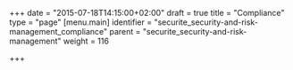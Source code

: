 +++
date = "2015-07-18T14:15:00+02:00"
draft = true
title = "Compliance"
type = "page"
[menu.main]
identifier = "securite_security-and-risk-management_compliance"
parent = "securite_security-and-risk-management"
weight = 116

+++
